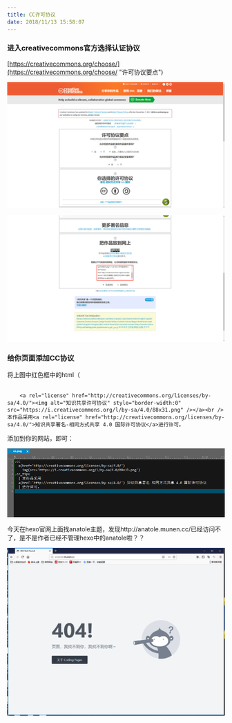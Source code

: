 ```yaml
---
title: CC许可协议
date: 2018/11/13 15:58:07
---
```


### 进入creativecommons官方选择认证协议 ###

[https://creativecommons.org/choose/](https://creativecommons.org/choose/ "许可协议要点")

![](cc/20181113160022.png)

![](cc/20181113160047.png)

### 给你页面添加CC协议 ###

将上图中红色框中的html（

```
	
	<a rel="license" href="http://creativecommons.org/licenses/by-sa/4.0/"><img alt="知识共享许可协议" style="border-width:0" src="https://i.creativecommons.org/l/by-sa/4.0/88x31.png" /></a><br />本作品采用<a rel="license" href="http://creativecommons.org/licenses/by-sa/4.0/">知识共享署名-相同方式共享 4.0 国际许可协议</a>进行许可。

```

添加到你的网站，即可：

![](cc/20181113160457.png)

<div class="tip">
	今天在hexo官网上面找anatole主题，发现http://anatole.munen.cc/已经访问不了，是不是作者已经不管理hexo中的anatole啦？？
</div>

![](cc/20181113160807.png)